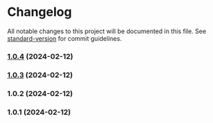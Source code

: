 # Changelog

All notable changes to this project will be documented in this file. See [standard-version](https://github.com/conventional-changelog/standard-version) for commit guidelines.

### [1.0.4](https://github.com/michalby24/ts-server-boilerplate-copy/compare/v1.0.3...v1.0.4) (2024-02-12)

### [1.0.3](https://github.com/michalby24/ts-server-boilerplate-copy/compare/v1.0.2...v1.0.3) (2024-02-12)

### 1.0.2 (2024-02-12)

### 1.0.1 (2024-02-12)
